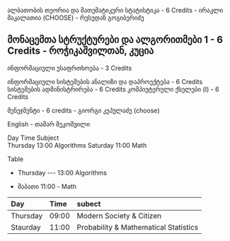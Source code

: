 ალბათობის თეორია და მათემატიკური სტატისტიკა - 6 Credits
	- ირაკლი მაკალათია (CHOOSE)
	-  რუსუდან გოგიბერიძე

მონაცემთა სტრუქტურები და ალგორითმები 1 - 6 Credits
	- როჭიკაშვილთან, კუცია
------------------------------------------




ინფორმაციული უსაფრთხოება - 3 Credits

ინფორმაციული სისტემების ანალიზი და დაპროექტება - 6 Credits
სისტემების ადმინისტრირება - 6 Credits
კომპიუტერული ქსელები (I) - 6 Credits

მენეჯმენტი - 6 credits
	- გიორგი კეპულაძე (choose)

English 
	- თამარ მეკოშვილი
	
	
	
Day       Time  Subject   
Thursday  13:00 Algorithms
Saturday  11:00 Math


Table

- Thursday
  --- 13:00 Algorithms

- შაბათი
  11:00 - Math
  
|Day|Time|subect|
|:--|:--|:--|
|Thursday|09:00|Modern Society & Citizen|
|Staurday|11:00|Probability & Mathematical Statistics|
